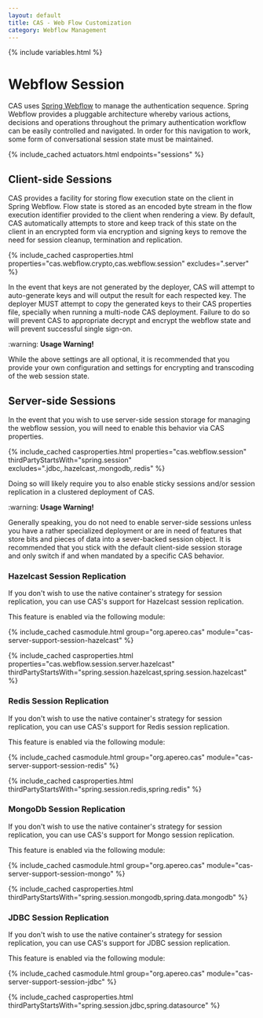 ```yaml
---
layout: default
title: CAS - Web Flow Customization
category: Webflow Management
---
```


{% include variables.html %}

# Webflow Session

CAS uses [Spring Webflow](https://github.com/spring-projects/spring-webflow) to manage the
authentication sequence. Spring Webflow provides a pluggable architecture whereby various actions,
decisions and operations throughout the primary authentication workflow can be easily controlled
and navigated. In order for this navigation to work, some form of conversational session state must be maintained.

{% include_cached actuators.html endpoints="sessions" %}     

## Client-side Sessions

CAS provides a facility for storing flow execution state on the client in Spring Webflow. Flow state is stored as an encoded byte
stream in the flow execution identifier provided to the client when rendering a view. By default, CAS automatically attempts to store
and keep track of this state on the client in an encrypted form via encryption and signing keys
to remove the need for session cleanup, termination and replication.

{% include_cached casproperties.html properties="cas.webflow.crypto,cas.webflow.session" excludes=".server" %}

In the event that keys are not generated by the deployer, CAS will attempt to auto-generate keys and will output
the result for each respected key. The deployer MUST attempt to copy the generated keys to 
their CAS properties file, specially when running a multi-node CAS deployment. Failure to do so will prevent CAS
to appropriate decrypt and encrypt the webflow state and will prevent successful single sign-on.

<div class="alert alert-warning">:warning: <strong>Usage Warning!</strong><p>
While the above settings are all optional, it is recommended that you provide your own 
configuration and settings for encrypting and transcoding of the web session state.</p></div>

## Server-side Sessions

In the event that you wish to use server-side session storage for managing the
webflow session, you will need to enable this behavior
via CAS properties. 

{% include_cached casproperties.html properties="cas.webflow.session" 
thirdPartyStartsWith="spring.session" 
excludes=".jdbc,.hazelcast,.mongodb,.redis" %}

Doing so will likely require you to also enable sticky sessions and/or session replication in a clustered deployment of CAS.

<div class="alert alert-warning">:warning: <strong>Usage Warning!</strong><p>
Generally speaking, you do not need to enable server-side sessions unless you have a 
rather specialized deployment or are in need of features that store bits and pieces 
of data into a sever-backed session object. It is recommended that you stick with 
the default client-side session storage and only switch if and when mandated by a specific CAS behavior.</p></div>

### Hazelcast Session Replication

If you don't wish to use the native container's strategy for session replication,
you can use CAS's support for Hazelcast session replication.

This feature is enabled via the following module:

{% include_cached casmodule.html group="org.apereo.cas" module="cas-server-support-session-hazelcast" %}

{% include_cached casproperties.html 
properties="cas.webflow.session.server.hazelcast" 
thirdPartyStartsWith="spring.session.hazelcast,spring.session.hazelcast" %}

### Redis Session Replication

If you don't wish to use the native container's strategy for session replication,
you can use CAS's support for Redis session replication.

This feature is enabled via the following module:

{% include_cached casmodule.html group="org.apereo.cas" module="cas-server-support-session-redis" %}

{% include_cached casproperties.html 
thirdPartyStartsWith="spring.session.redis,spring.redis" %}

### MongoDb Session Replication

If you don't wish to use the native container's strategy for session replication,
you can use CAS's support for Mongo session replication.

This feature is enabled via the following module:

{% include_cached casmodule.html group="org.apereo.cas" module="cas-server-support-session-mongo" %}

{% include_cached casproperties.html 
thirdPartyStartsWith="spring.session.mongodb,spring.data.mongodb" %}

### JDBC Session Replication

If you don't wish to use the native container's strategy for session replication,
you can use CAS's support for JDBC session replication.

This feature is enabled via the following module:

{% include_cached casmodule.html group="org.apereo.cas" module="cas-server-support-session-jdbc" %}

{% include_cached casproperties.html 
thirdPartyStartsWith="spring.session.jdbc,spring.datasource" %}

